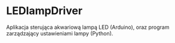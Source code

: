 # LEDlampDriver
Aplikacja sterująca akwariową lampą LED (Arduino), oraz program zarządzający ustawieniami lampy (Python).
